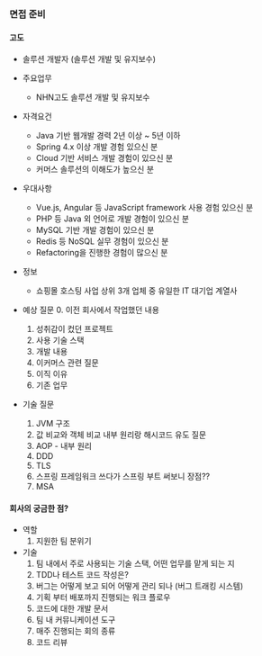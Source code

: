 ### 면접 준비

#### 고도
- 솔루션 개발자 (솔루션 개발 및 유지보수)
- 주요업무
    - NHN고도 솔루션 개발 및 유지보수

- 자격요건
    - Java 기반 웹개발 경력 2년 이상 ~ 5년 이하
    - Spring 4.x 이상 개발 경험 있으신 분
    - Cloud 기반 서비스 개발 경험이 있으신 분
    - 커머스 솔루션의 이해도가 높으신 분

- 우대사항
    - Vue.js, Angular 등 JavaScript framework 사용 경험 있으신 분
    - PHP 등 Java 외 언어로 개발 경험이 있으신 분
    - MySQL 기반 개발 경험이 있으신 분
    - Redis 등 NoSQL 실무 경험이 있으신 분
    - Refactoring을 진행한 경험이 많으신 분
 
- 정보
    - 쇼핑몰 호스팅 사업 상위 3개 업체 중 유일한 IT 대기업 계열사
    

- 예상 질문
    0. 이전 회사에서 작업했던 내용
    1. 성취감이 컸던 프로젝트
    2. 사용 기술 스택
    3. 개발 내용
    4. 이커머스 관련 질문
    5. 이직 이유
    6. 기존 업무

- 기술 질문      
    1. JVM 구조
    2. 값 비교와 객체 비교 내부 원리랑 해시코드 유도 질문
    3. AOP - 내부 원리
    4. DDD
    5. TLS
    6. 스프링 프레임워크 쓰다가 스프링 부트 써보니 장점??
    7. MSA


#### 회사의 궁금한 점?
- 역할  
    1. 지원한 팀 분위기
- 기술
    1. 팀 내에서 주로 사용되는 기술 스택, 어떤 업무를 맡게 되는 지
    2. TDD나 테스트 코드 작성은?
    3. 버그는 어떻게 보고 되어 어떻게 관리 되나 (버그 트래킹 시스템)
    4. 기획 부터 배포까지 진행되는 워크 플로우
    5. 코드에 대한 개발 문서
    6. 팀 내 커뮤니케이션 도구
    7. 매주 진행되는 회의 종류
    8. 코드 리뷰
